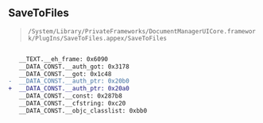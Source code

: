## SaveToFiles

> `/System/Library/PrivateFrameworks/DocumentManagerUICore.framework/PlugIns/SaveToFiles.appex/SaveToFiles`

```diff

   __TEXT.__eh_frame: 0x6090
   __DATA_CONST.__auth_got: 0x3178
   __DATA_CONST.__got: 0x1c48
-  __DATA_CONST.__auth_ptr: 0x20b0
+  __DATA_CONST.__auth_ptr: 0x20a0
   __DATA_CONST.__const: 0x287b8
   __DATA_CONST.__cfstring: 0xc20
   __DATA_CONST.__objc_classlist: 0xbb0

```
